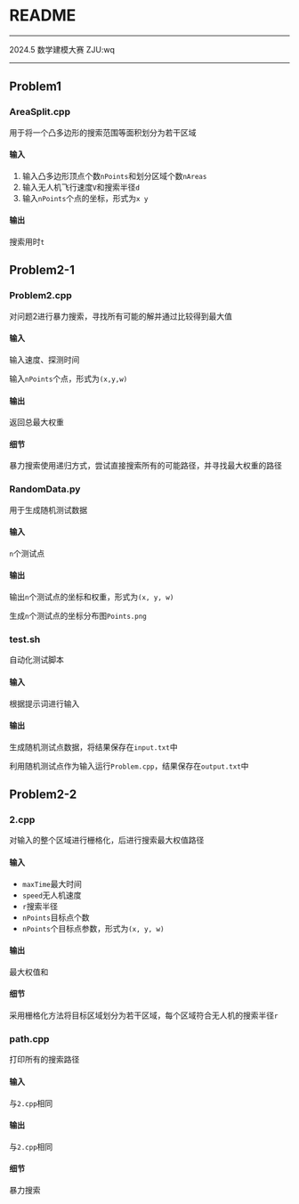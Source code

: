 # README

---

2024.5 数学建模大赛 ZJU:wq

---

## Problem1

### AreaSplit.cpp

用于将一个凸多边形的搜索范围等面积划分为若干区域

#### 输入

1. 输入凸多边形顶点个数`nPoints`和划分区域个数`nAreas`
2. 输入无人机飞行速度`V`和搜索半径`d`
3. 输入`nPoints`个点的坐标，形式为`x y`

 
#### 输出

搜索用时`t`

## Problem2-1

### Problem2.cpp

对问题2进行暴力搜索，寻找所有可能的解并通过比较得到最大值

#### 输入

输入速度、探测时间

输入`nPoints`个点，形式为`(x,y,w)`

#### 输出

返回总最大权重

#### 细节

暴力搜索使用递归方式，尝试直接搜索所有的可能路径，并寻找最大权重的路径

### RandomData.py

用于生成随机测试数据

#### 输入

`n`个测试点

#### 输出

输出`n`个测试点的坐标和权重，形式为`(x, y, w)`

生成`n`个测试点的坐标分布图`Points.png`

### test.sh

自动化测试脚本

#### 输入

根据提示词进行输入

#### 输出

生成随机测试点数据，将结果保存在`input.txt`中

利用随机测试点作为输入运行`Problem.cpp`，结果保存在`output.txt`中

## Problem2-2

### 2.cpp

对输入的整个区域进行栅格化，后进行搜索最大权值路径

#### 输入

* `maxTime`最大时间
* `speed`无人机速度
* `r`搜索半径
* `nPoints`目标点个数
* `nPoints`个目标点参数，形式为`(x, y, w)`

#### 输出

最大权值和

#### 细节

采用栅格化方法将目标区域划分为若干区域，每个区域符合无人机的搜索半径`r`

### path.cpp

打印所有的搜索路径

#### 输入

与`2.cpp`相同

#### 输出

与`2.cpp`相同

#### 细节

暴力搜索